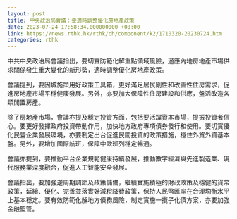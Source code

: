 ```yaml
---
layout: post
title: 中央政治局會議：要適時調整優化房地產政策
date: 2023-07-24 17:58:34.000000000 +08:00
link: https://news.rthk.hk/rthk/ch/component/k2/1710320-20230724.htm
categories: rthk
---
```


中共中央政治局會議指出，要切實防範化解重點領域風險，適應內地房地產市場供求關係發生重大變化的新形勢，適時調整優化房地產政策。

會議提到，要因城施策用好政策工具箱，更好滿足居民剛性和改善性住房需求，促進房地產市場平穩健康發展。另外，亦要加大保障性住房建設和供應，盤活改造各類閒置房產。

除了房地產市場，會議亦提及穩定投資方面，包括要活躍資本市場，提振投資者信心。要更好發揮政府投資帶動作用，加快地方政府專項債券發行和使用。要切實優化民營企業發展環境，亦要制定出台促進民間投資的政策措施，穩住外貿外資基本盤。另外，要增加國際航班，保障中歐班列穩定暢通。

會議亦提到，要推動平台企業規範健康持續發展，推動數字經濟與先進製造業、現代服務業深度融合，促進人工智能安全發展。

會議指出，要加強逆周期調節及政策儲備，繼續實施積極的財政政策及穩健的貨幣政策，延續、優化、完善並落實好減稅降費政策，保持人民幣匯率在合理均衡水平上基本穩定。要有效防範化解地方債務風險，制定實施一攬子化債方案，亦要加強金融監管。
